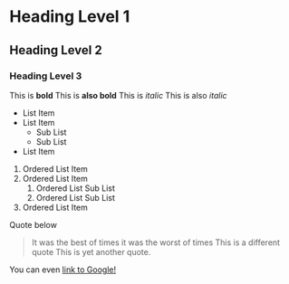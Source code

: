 # Heading Level 1
## Heading Level 2
### Heading Level 3

This is **bold**
This is __also bold__
This is *italic*
This is also _italic_ 

* List Item
* List Item
  * Sub List
  * Sub List
* List Item

1. Ordered List Item
1. Ordered List Item
   1. Ordered List Sub List
   1. Ordered List Sub List
1. Ordered List Item 

Quote below
> It was the best of times it was the worst of times
> This is a different quote
> This is yet another quote.


You can even [link to Google!](http://google.com)
